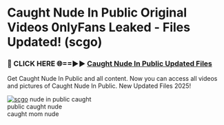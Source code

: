 # Caught Nude In Public Original Videos 0nlyFans Leaked - Files Updated! (scgo)

<h3>🔴 CLICK HERE 🌐==►► <a href="https://tinyurl.com/52m3yx9h" rel="nofollow">Caught Nude In Public Updated Files</a></h3>

Get Caught Nude In Public and all content. Now you can access all videos and pictures of Caught Nude In Public. New Updated Files 2025!

[![scgo](https://i.imgur.com/TnHtlc8.gif)](https://tinyurl.com/52m3yx9h)
nude in public caught<br>
public caught nude<br>
caught mom nude